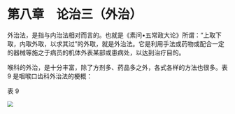 # 第八章　论治三（外治）

外治法，是指与内治法相对而言的。也就是《素问•五常政大论》所谓：“上取下取，内取外取，以求其过”的外取，就是外治法。它是利用手法或药物或配合一定的器械等施之于病员的机体外表某部或患病处，以达到治疗目的。

喉科的外治，是十分丰富，除了方剂多、药品多之外，各式各样的方法也很多。表 9 是咽喉口齿科外治法的梗概：

表 9

<img src="./img/表9.svg" style="zoom:80%;" />
